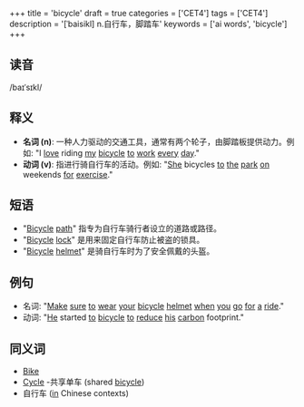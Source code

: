 +++
title = 'bicycle'
draft = true
categories = ['CET4']
tags = ['CET4']
description = '[ˈbaisikl] n.自行车，脚踏车'
keywords = ['ai words', 'bicycle']
+++

## 读音
/baɪˈsɪkl/

## 释义
- **名词 (n)**: 一种人力驱动的交通工具，通常有两个轮子，由脚踏板提供动力。例如: "I [love](/post/love/) riding [my](/post/my/) [bicycle](/post/bicycle/) [to](/post/to/) [work](/post/work/) [every](/post/every/) [day](/post/day/)."
- **动词 (v)**: 指进行骑自行车的活动。例如: "[She](/post/she/) bicycles [to](/post/to/) [the](/post/the/) [park](/post/park/) [on](/post/on/) weekends [for](/post/for/) [exercise](/post/exercise/)."

## 短语
- "[Bicycle](/post/bicycle/) [path](/post/path/)" 指专为自行车骑行者设立的道路或路径。
- "[Bicycle](/post/bicycle/) [lock](/post/lock/)" 是用来固定自行车防止被盗的锁具。
- "[Bicycle](/post/bicycle/) [helmet](/post/helmet/)" 是骑自行车时为了安全佩戴的头盔。

## 例句
- 名词: "[Make](/post/make/) [sure](/post/sure/) [to](/post/to/) [wear](/post/wear/) [your](/post/your/) [bicycle](/post/bicycle/) [helmet](/post/helmet/) [when](/post/when/) [you](/post/you/) [go](/post/go/) [for](/post/for/) [a](/post/a/) [ride](/post/ride/)."
- 动词: "[He](/post/he/) started [to](/post/to/) [bicycle](/post/bicycle/) [to](/post/to/) [reduce](/post/reduce/) [his](/post/his/) [carbon](/post/carbon/) footprint."

## 同义词
- [Bike](/post/bike/)
- [Cycle](/post/cycle/)
-共享单车 (shared [bicycle](/post/bicycle/))
- 自行车 ([in](/post/in/) Chinese contexts)
